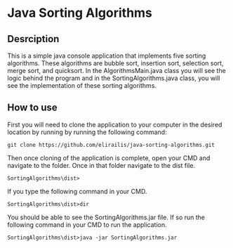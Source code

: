 # Java Sorting Algorithms

## Desrciption
This is a simple java console application that implements five sorting algorithms. These algorithms are bubble sort,
insertion sort, selection sort, merge sort, and quicksort. In the AlgorithmsMain.java class you will see the logic behind the program and in the SortingAlgorithms.java class, you will see the implementation of these sorting algorithms.

## How to use
First you will need to clone the application to your computer in the desired location by running by running the following command: 
````
git clone https://github.com/elirailis/java-sorting-algorithms.git
````
Then once cloning of the application is complete, open your CMD and navigate to the folder. Once in that folder navigate to the dist file.
````
SortingAlgorithms\dist>
````
If you type the following command in your CMD.
````
SortingAlgorithms\dist>dir
````
You should be able to see the SortingAlgorithms.jar file. If so run the following command in your CMD to run the application.
````
SortingAlgorithms\dist>java -jar SortingAlgorithms.jar
````